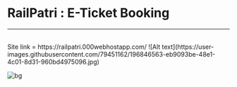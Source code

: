 # RailPatri : E-Ticket Booking
<hr/>
<br/>
Site link = https://railpatri.000webhostapp.com/
![Alt text](https://user-images.githubusercontent.com/79451162/196846563-eb9093be-48e1-4c01-8d31-960bd4975096.jpg)

![bg](https://user-images.githubusercontent.com/79451162/196846563-eb9093be-48e1-4c01-8d31-960bd4975096.jpg)
